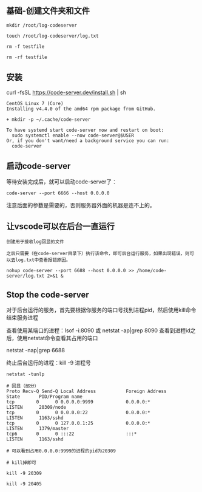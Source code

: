 ## 基础-创建文件夹和文件
```
mkdir /root/log-codeserver

touch /root/log-codeserver/log.txt

rm -f testfile

rm -rf testfile
```

## 安装
curl -fsSL https://code-server.dev/install.sh | sh
```
CentOS Linux 7 (Core)
Installing v4.4.0 of the amd64 rpm package from GitHub.

+ mkdir -p ~/.cache/code-server

To have systemd start code-server now and restart on boot:
  sudo systemctl enable --now code-server@$USER
Or, if you don't want/need a background service you can run:
  code-server
```

## 启动code-server

等待安装完成后，就可以启动code-server了：
```
code-server --port 6666 --host 0.0.0.0
```
注意后面的参数是需要的，否则服务器外面的机器是连不上的。

## 让vscode可以在后台一直运行
```
创建用于接收log回显的文件

之后只需要（在code-server目录下）执行该命令，即可后台运行服务，如果出现错误，则可以去log.txt中查看报错原因。

nohup code-server --port 6688 --host 0.0.0.0 >> /home/code-server/log.txt 2>&1 &
```
## Stop the code-server
对于后台运行的服务，首先要根据你服务的端口号找到进程pid，然后使用kill命令结束服务进程

查看使用某端口的进程：lsof -i:8090
或 netstat -ap|grep 8090
查看到进程id之后，使用netstat命令查看其占用的端口

netstat -nap|grep 6688

终止后台运行的进程：kill -9 进程号
```
netstat -tunlp

# 回显（部分）
Proto Recv-Q Send-Q Local Address           Foreign Address         State       PID/Program name
tcp        0      0 0.0.0.0:9999            0.0.0.0:*               LISTEN      20309/node
tcp        0      0 0.0.0.0:22              0.0.0.0:*               LISTEN      1163/sshd
tcp        0      0 127.0.0.1:25            0.0.0.0:*               LISTEN      1379/master
tcp6       0      0 :::22                   :::*                    LISTEN      1163/sshd

# 可以看到占用0.0.0.0:9999的进程的pid为20309

# kill掉即可

kill -9 20309

kill -9 20405
```

